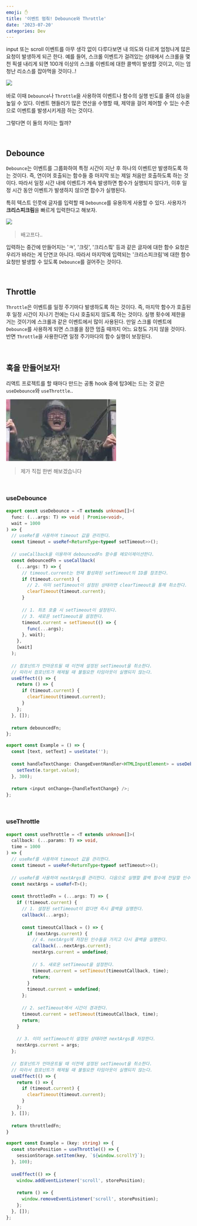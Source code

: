 ```yaml
---
emoji: ✋
title: '이벤트 멈춰! Debounce와 Throttle'
date: '2023-07-20'
categories: Dev
---
```


input 또는 scroll 이벤트를 아무 생각 없이 다루다보면 내 의도와 다르게 엄청나게 많은 요청이 발생하게 되곤 한다. 예를 들어, 스크롤 이벤트가 걸려있는 상태에서 스크롤을 몇 천 픽셀 내리게 되면 100개 이상의 스크롤 이벤트에 대한 콜백이 발생할 것이고, 이는 엄청난 리소스를 잡아먹을 것이다..!

![](0.gif)

바로 이때 `Debounce`나 `Throttle`을 사용하여 이벤트나 함수의 실행 빈도를 줄여 성능을 높일 수 있다. 이벤트 핸들러가 많은 연산을 수행할 때, 제약을 걸어 제어할 수 있는 수준으로 이벤트를 발생시키게끔 하는 것이다.

그렇다면 이 둘의 차이는 뭘까?

&nbsp;

## Debounce

`Debounce`는 이벤트를 그룹화하여 특정 시간이 지난 후 하나의 이벤트만 발생하도록 하는 것이다. 즉, 연이어 호출되는 함수들 중 마지막 또는 제일 처음만 호출하도록 하는 것이다. 따라서 일정 시간 내에 이벤트가 계속 발생하면 함수가 실행되지 않다가, 이후 일정 시간 동안 이벤트가 발생하지 않으면 함수가 실행된다.

특히 텍스트 인풋에 글자를 입력할 때 `Debounce`를 유용하게 사용할 수 있다. 사용자가 **크리스피크림**을 빠르게 입력한다고 해보자.

![](1.gif)
> 배고프다..

입력하는 중간에 만들어지는 'ㅋ', '크릿', '크리스핔' 등과 같은 글자에 대한 함수 요청은 우리가 바라는 게 단연코 아니다. 따라서 마지막에 입력되는 '크리스피크림'에 대한 함수 요청만 발생할 수 있도록 `Debounce`를 걸어주는 것이다.

&nbsp;

## Throttle

`Throttle`은 이벤트를 일정 주기마다 발생하도록 하는 것이다. 즉, 마지막 함수가 호출된 후 일정 시간이 지나기 전에는 다시 호출되지 않도록 하는 것이다. 실행 횟수에 제한을 거는 것이기에 스크롤과 같은 이벤트에서 많이 사용된다. 만일 스크롤 이벤트에 `Debounce`를 사용하게 되면 스크롤을 잠깐 멈출 때까지 어느 요청도 가지 않을 것이다. 반면 `Throttle`을 사용한다면 일정 주기마다의 함수 실행이 보장된다.

&nbsp;

## 훅을 만들어보자!

리액트 프로젝트를 할 때마다 만드는 공통 hook 중에 탑3에는 드는 것 같은 `useDebounce`와 `useThrottle`..

![](2.jpeg)
> 제가 직접 한번 해보겠습니다

&nbsp;

### useDebounce

```ts
export const useDebounce = <T extends unknown[]>(
  func: (...args: T) => void | Promise<void>,
  wait = 1000
) => {
  // useRef를 사용하여 timeout 값을 관리한다.
  const timeout = useRef<ReturnType<typeof setTimeout>>();

  // useCallback을 이용하여 debouncedFn 함수를 메모이제이션한다.
  const debouncedFn = useCallback(
    (...args: T) => {
      // timeout.current는 현재 활성화된 setTimeout의 ID를 참조한다.
      if (timeout.current) {
        // 2. 이미 setTimeout이 설정된 상태라면 clearTimeout을 통해 취소한다.
        clearTimeout(timeout.current);
      }

      // 1. 최초 호출 시 setTimeout이 설정된다.
      // 3. 새로운 setTimeout을 설정한다.
      timeout.current = setTimeout(() => {
        func(...args);
      }, wait);
    },
    [wait]
  );

  // 컴포넌트가 언마운트될 때 이전에 설정된 setTimeout을 취소한다.
  // 따라서 컴포넌트가 해제될 때 불필요한 타임아웃이 실행되지 않는다.
  useEffect(() => {
    return () => {
      if (timeout.current) {
        clearTimeout(timeout.current);
      }
    };
  }, []);

  return debouncedFn;
};
```

```ts
export const Example = () => {
  const [text, setText] = useState('');

  const handleTextChange: ChangeEventHandler<HTMLInputElement> = useDebounce((e) => {
    setText(e.target.value);
  }, 300);

  return <input onChange={handleTextChange} />;
};
```

&nbsp;

### useThrottle

```ts
export const useThrottle = <T extends unknown[]>(
  callback: (...params: T) => void,
  time = 1000
) => {
  // useRef를 사용하여 timeout 값을 관리한다.
  const timeout = useRef<ReturnType<typeof setTimeout>>();

  // useRef를 사용하여 nextArgs를 관리한다. 다음으로 실행할 콜백 함수에 전달할 인수들을 저장한다.
  const nextArgs = useRef<T>();

  const throttledFn = (...args: T) => {
    if (!timeout.current) {
      // 1. 설정된 setTimeout이 없다면 즉시 콜백을 실행한다.
      callback(...args);
      
      const timeoutCallback = () => {
        if (nextArgs.current) {
          // 4. nextArgs에 저장된 인수들을 가지고 다시 콜백을 실행한다.
          callback(...nextArgs.current);
          nextArgs.current = undefined;

          // 5. 새로운 setTimeout을 설정한다.
          timeout.current = setTimeout(timeoutCallback, time);
          return;
        }
        timeout.current = undefined;
      };

      // 2. setTimeout에서 시간이 경과한다.
      timeout.current = setTimeout(timeoutCallback, time);
      return;
    }

    // 3. 이미 setTimeout이 설정된 상태라면 nextArgs를 저장한다.
    nextArgs.current = args;
  };

  // 컴포넌트가 언마운트될 때 이전에 설정된 setTimeout을 취소한다.
  // 따라서 컴포넌트가 해제될 때 불필요한 타임아웃이 실행되지 않는다.
  useEffect(() => {
    return () => {
      if (timeout.current) {
        clearTimeout(timeout.current);
      }
    };
  }, []);

  return throttledFn;
}
```

```ts
export const Example = (key: string) => {
  const storePosition = useThrottle(() => {
    sessionStorage.setItem(key, `${window.scrollY}`);
  }, 100);

  useEffect(() => {
    window.addEventListener('scroll', storePosition);

    return () => {
      window.removeEventListener('scroll', storePosition);
    };
  }, []);
};
```

```toc
```